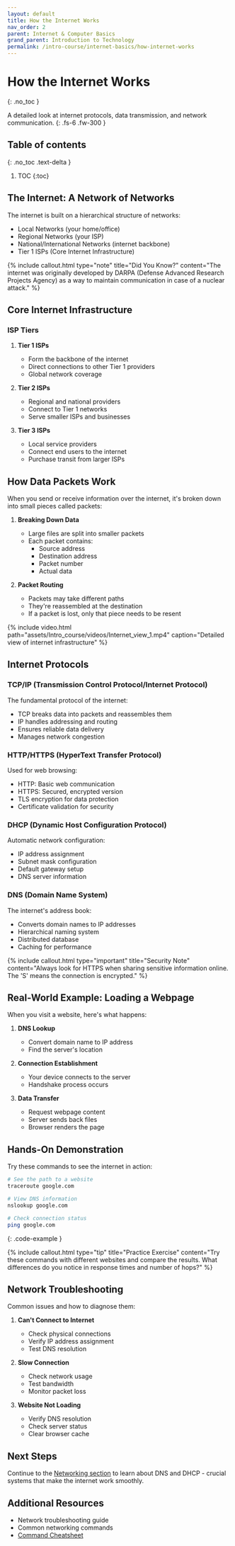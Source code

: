 ```yaml
---
layout: default
title: How the Internet Works
nav_order: 2
parent: Internet & Computer Basics
grand_parent: Introduction to Technology
permalink: /intro-course/internet-basics/how-internet-works
---
```


# How the Internet Works
{: .no_toc }

A detailed look at internet protocols, data transmission, and network communication.
{: .fs-6 .fw-300 }

## Table of contents
{: .no_toc .text-delta }

1. TOC
{:toc}

## The Internet: A Network of Networks

The internet is built on a hierarchical structure of networks:
- Local Networks (your home/office)
- Regional Networks (your ISP)
- National/International Networks (internet backbone)
- Tier 1 ISPs (Core Internet Infrastructure)

{% include callout.html type="note" title="Did You Know?" content="The internet was originally developed by DARPA (Defense Advanced Research Projects Agency) as a way to maintain communication in case of a nuclear attack." %}

## Core Internet Infrastructure

### ISP Tiers
1. **Tier 1 ISPs**
   - Form the backbone of the internet
   - Direct connections to other Tier 1 providers
   - Global network coverage
   
2. **Tier 2 ISPs**
   - Regional and national providers
   - Connect to Tier 1 networks
   - Serve smaller ISPs and businesses

3. **Tier 3 ISPs**
   - Local service providers
   - Connect end users to the internet
   - Purchase transit from larger ISPs

## How Data Packets Work

When you send or receive information over the internet, it's broken down into small pieces called packets:

1. **Breaking Down Data**
   - Large files are split into smaller packets
   - Each packet contains:
     - Source address
     - Destination address
     - Packet number
     - Actual data

2. **Packet Routing**
   - Packets may take different paths
   - They're reassembled at the destination
   - If a packet is lost, only that piece needs to be resent

{% include video.html path="assets/Intro_course/videos/Internet_view_1.mp4" caption="Detailed view of internet infrastructure" %}

## Internet Protocols

### TCP/IP (Transmission Control Protocol/Internet Protocol)
The fundamental protocol of the internet:
- TCP breaks data into packets and reassembles them
- IP handles addressing and routing
- Ensures reliable data delivery
- Manages network congestion

### HTTP/HTTPS (HyperText Transfer Protocol)
Used for web browsing:
- HTTP: Basic web communication
- HTTPS: Secured, encrypted version
- TLS encryption for data protection
- Certificate validation for security

### DHCP (Dynamic Host Configuration Protocol)
Automatic network configuration:
- IP address assignment
- Subnet mask configuration
- Default gateway setup
- DNS server information

### DNS (Domain Name System)
The internet's address book:
- Converts domain names to IP addresses
- Hierarchical naming system
- Distributed database
- Caching for performance

{% include callout.html type="important" title="Security Note" content="Always look for HTTPS when sharing sensitive information online. The 'S' means the connection is encrypted." %}

## Real-World Example: Loading a Webpage

When you visit a website, here's what happens:

1. **DNS Lookup**
   - Convert domain name to IP address
   - Find the server's location

2. **Connection Establishment**
   - Your device connects to the server
   - Handshake process occurs

3. **Data Transfer**
   - Request webpage content
   - Server sends back files
   - Browser renders the page

## Hands-On Demonstration

Try these commands to see the internet in action:

```bash
# See the path to a website
traceroute google.com

# View DNS information
nslookup google.com

# Check connection status
ping google.com
```
{: .code-example }

{% include callout.html type="tip" title="Practice Exercise" content="Try these commands with different websites and compare the results. What differences do you notice in response times and number of hops?" %}

## Network Troubleshooting

Common issues and how to diagnose them:

1. **Can't Connect to Internet**
   - Check physical connections
   - Verify IP address assignment
   - Test DNS resolution

2. **Slow Connection**
   - Check network usage
   - Test bandwidth
   - Monitor packet loss

3. **Website Not Loading**
   - Verify DNS resolution
   - Check server status
   - Clear browser cache
   
## Next Steps

Continue to the [Networking section](/intro-course/networking) to learn about DNS and DHCP - crucial systems that make the internet work smoothly.

## Additional Resources

- Network troubleshooting guide
- Common networking commands
- [Command Cheatsheet](assets/Intro_course/slides/command-cheatsheet.html)
